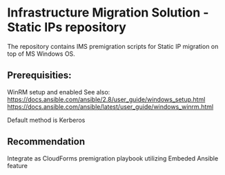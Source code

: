 # Infrastructure Migration Solution - Static IPs repository 

The repository contains IMS premigration scripts for Static IP
migration on top of MS Windows OS.

## Prerequisities: ##
WinRM setup and enabled
See also: 
https://docs.ansible.com/ansible/2.8/user_guide/windows_setup.html
https://docs.ansible.com/ansible/latest/user_guide/windows_winrm.html

Default method is Kerberos

## Recommendation ##
Integrate as CloudForms premigration playbook utilizing Embeded Ansible feature


